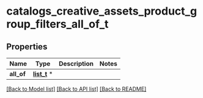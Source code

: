 # catalogs_creative_assets_product_group_filters_all_of_t

## Properties
Name | Type | Description | Notes
------------ | ------------- | ------------- | -------------
**all_of** | [**list_t**](catalogs_creative_assets_product_group_filter_keys.md) \* |  | 

[[Back to Model list]](../README.md#documentation-for-models) [[Back to API list]](../README.md#documentation-for-api-endpoints) [[Back to README]](../README.md)


